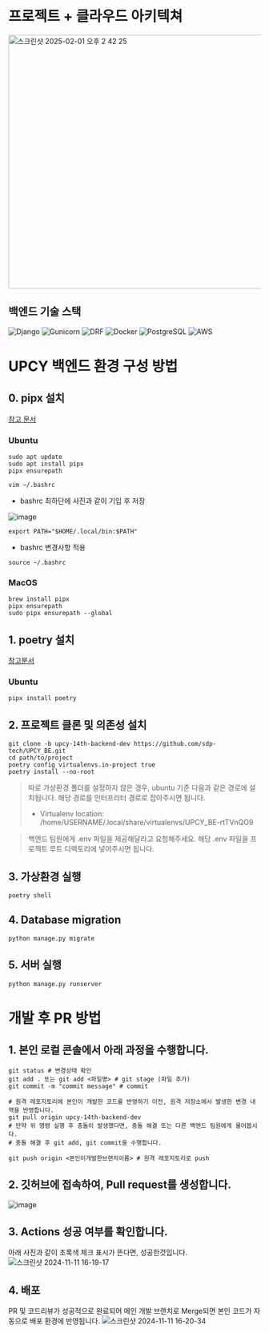 # 프로젝트 + 클라우드 아키텍쳐
<img width="507" alt="스크린샷 2025-02-01 오후 2 42 25" src="https://github.com/user-attachments/assets/b7703af3-a2b6-4d21-b5d4-52ebc5e25b7f" />

## 백엔드 기술 스택
![Django](https://img.shields.io/badge/Django-092E20?style=for-the-badge&logo=django&logoColor=white)
![Gunicorn](https://img.shields.io/badge/Gunicorn-499848?style=for-the-badge&logo=gunicorn&logoColor=white)
![DRF](https://img.shields.io/badge/DRF-FF1709?style=for-the-badge&logo=django&logoColor=white)
![Docker](https://img.shields.io/badge/Docker-2496ED?style=for-the-badge&logo=docker&logoColor=white)
![PostgreSQL](https://img.shields.io/badge/PostgreSQL-316192?style=for-the-badge&logo=postgresql&logoColor=white)
![AWS](https://img.shields.io/badge/AWS-232F3E?style=for-the-badge&logo=amazon-aws&logoColor=white)

# UPCY 백엔드 환경 구성 방법

## 0. pipx 설치 

[참고 문서](https://pipx.pypa.io/stable/installation/)
### Ubuntu
```shell
sudo apt update
sudo apt install pipx
pipx ensurepath

vim ~/.bashrc
```

- bashrc 최하단에 사진과 같이 기입 후 저장

![image](https://github.com/user-attachments/assets/d9e08953-87ba-4876-9036-5a375b1cd994)

```text
export PATH="$HOME/.local/bin:$PATH"
```

- bashrc 변경사항 적용
```shell
source ~/.bashrc
```

### MacOS
```shell
brew install pipx
pipx ensurepath
sudo pipx ensurepath --global
```

## 1. poetry 설치
[참고문서](https://python-poetry.org/docs/#installation)
### Ubuntu
```shell
pipx install poetry
```

## 2. 프로젝트 클론 및 의존성 설치
```shell
git clone -b upcy-14th-backend-dev https://github.com/sdp-tech/UPCY_BE.git
cd path/to/project
poetry config virtualenvs.in-project true
poetry install --no-root
```

> 따로 가상환경 폴더를 설정하지 않은 경우, ubuntu 기준 다음과 같은 경로에 설치됩니다. 해당 경로를 인터프리터 경로로 잡아주시면 됩니다.
> - Virtualenv location: /home/USERNAME/.local/share/virtualenvs/UPCY_BE-rtTVnQO9

> 백엔드 팀원에게 .env 파일을 제공해달라고 요청해주세요. 해당 .env 파일을 프로젝트 루트 디렉토리에 넣어주시면 됩니다.

## 3. 가상환경 실행
```shell
poetry shell
```

## 4. Database migration
```shell
python manage.py migrate
```

## 5. 서버 실행
```shell
python manage.py runserver
```

# 개발 후 PR 방법

## 1. 본인 로컬 콘솔에서 아래 과정을 수행합니다.
```shell
git status # 변경상태 확인
git add . 또는 git add <파일명> # git stage (파일 추가)
git commit -m "commit message" # commit

# 원격 레포지토리에 본인이 개발한 코드를 반영하기 이전, 원격 저장소에서 발생한 변경 내역을 반영합니다.
git pull origin upcy-14th-backend-dev
# 만약 위 명령 실행 후 충돌이 발생했다면, 충돌 해결 또는 다른 백엔드 팀원에게 물어봅시다.
# 충돌 해결 후 git add, git commit을 수행합니다.

git push origin <본인이개발한브랜치이름> # 원격 레포지토리로 push
```

## 2. 깃허브에 접속하여, Pull request를 생성합니다.
![image](https://github.com/user-attachments/assets/73fba190-c237-4823-a5a0-223dd4aab30c)


## 3. Actions 성공 여부를 확인합니다.
아래 사진과 같이 초록색 체크 표시가 뜬다면, 성공한것입니다.
![스크린샷 2024-11-11 16-19-17](https://github.com/user-attachments/assets/4bf0fc34-cbe0-4fde-ad5a-0d2632395d9d)


## 4. 배포
PR 및 코드리뷰가 성공적으로 완료되어 메인 개발 브랜치로 Merge되면 본인 코드가 자동으로 배포 환경에 반영됩니다.
![스크린샷 2024-11-11 16-20-34](https://github.com/user-attachments/assets/c492eb06-c20f-40df-8275-5d50aef27d3e)
